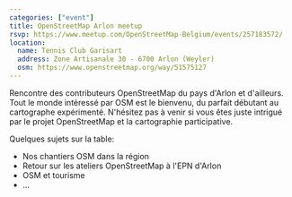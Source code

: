 ```yaml
---
categories: ["event"]
title: OpenStreetMap Arlon meetup
rsvp: https://www.meetup.com/OpenStreetMap-Belgium/events/257183572/
location:
  name: Tennis Club Garisart
  address: Zone Artisanale 30 - 6700 Arlon (Weyler)
  osm: https://www.openstreetmap.org/way/51575127
---
```


Rencontre des contributeurs OpenStreetMap du pays d'Arlon et d'ailleurs. Tout le monde intéressé par OSM est le bienvenu, du parfait débutant au cartographe expérimenté. N'hésitez pas à venir si vous êtes juste intrigué par le projet OpenStreetMap et la cartographie participative.

Quelques sujets sur la table:

* Nos chantiers OSM dans la région
* Retour sur les ateliers OpenStreetMap à l'EPN d'Arlon
* OSM et tourisme
* ...
